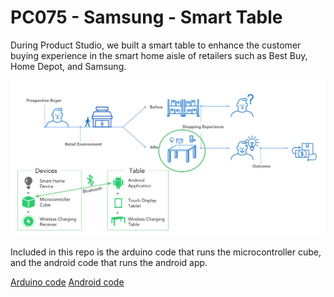 # PC075 - Samsung - Smart Table

During Product Studio, we built a smart table to enhance the customer buying experience in the smart home aisle of retailers such as Best Buy, Home Depot, and Samsung.

![Image](https://github.com/daberman/studio-samsung/blob/master/SmartTable.png)

Included in this repo is the arduino code that runs the microcontroller cube, and the android code that runs the android app.

[Arduino code](/arduino)
[Android code](/android)
